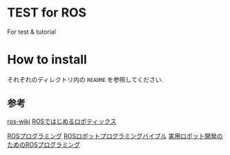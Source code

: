 # TEST for ROS

For test & tutorial

# How to install

それぞれのディレクトリ内の `README` を参照してください.

## 参考

[ros-wiki](https://wiki.ros.org)
[ROSではじめるロボティックス](http://bril-tech.blogspot.com/2016/10/ros1-robot-operating-system.html)

[ROSプログラミング](https://www.morikita.co.jp/books/book/3010)
[ROSロボットプログラミングバイブル](https://shop.ohmsha.co.jp/shopdetail/000000005508/)
[実用ロボット開発のためのROSプログラミング](https://www.morikita.co.jp/books/book/3240)
